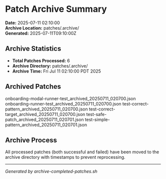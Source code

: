 # Patch Archive Summary

**Date:** 2025-07-11 02:10:00  
**Archive Location:** patches/.archive/  
**Generated:** 2025-07-11T09:10:00Z  

## Archive Statistics

- **Total Patches Processed:**        6
- **Archive Directory:** patches/.archive/
- **Archive Time:** Fri Jul 11 02:10:00 PDT 2025

## Archived Patches

onboarding-modal-runner-test_archived_20250711_020700.json
onboarding-runner-test_archived_20250711_020700.json
test-correct-pattern_archived_20250711_020700.json
test-correct-target_archived_20250711_020700.json
test-safe-patch_archived_20250711_020701.json
test-simple-pattern_archived_20250711_020701.json

## Archive Process

All processed patches (both successful and failed) have been moved to the archive directory with timestamps to prevent reprocessing.

---
*Generated by archive-completed-patches.sh*
